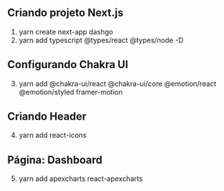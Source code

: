 ## Criando projeto Next.js
1. yarn create next-app dashgo
2. yarn add typescript @types/react @types/node -D

## Configurando Chakra UI
3. yarn add @chakra-ui/react @chakra-ui/core @emotion/react @emotion/styled framer-motion

## Criando Header
4. yarn add react-icons

## Página: Dashboard
5. yarn add apexcharts react-apexcharts